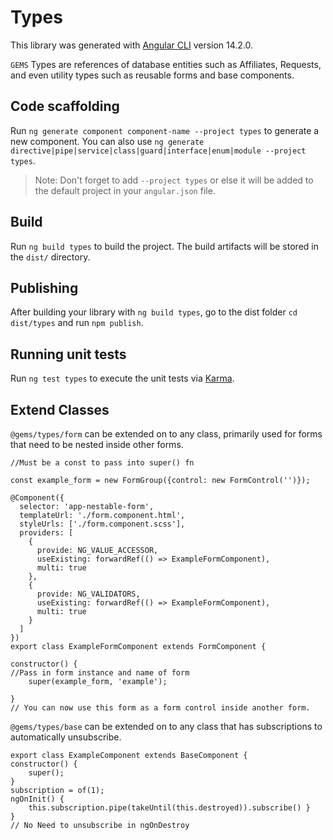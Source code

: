 # Types

This library was generated with [Angular CLI](https://github.com/angular/angular-cli) version 14.2.0. 

`GEMS` Types are references of database entities such as Affiliates, Requests, and even utility types such as reusable forms and base components.


## Code scaffolding

Run `ng generate component component-name --project types` to generate a new component. You can also use `ng generate directive|pipe|service|class|guard|interface|enum|module --project types`.
> Note: Don't forget to add `--project types` or else it will be added to the default project in your `angular.json` file. 

## Build

Run `ng build types` to build the project. The build artifacts will be stored in the `dist/` directory.

## Publishing

After building your library with `ng build types`, go to the dist folder `cd dist/types` and run `npm publish`.

## Running unit tests

Run `ng test types` to execute the unit tests via [Karma](https://karma-runner.github.io).

## Extend Classes

`@gems/types/form` can be extended on to any class, primarily used for forms that need to be nested inside other forms. 
```
//Must be a const to pass into super() fn

const example_form = new FormGroup({control: new FormControl('')});

@Component({
  selector: 'app-nestable-form',
  templateUrl: './form.component.html',
  styleUrls: ['./form.component.scss'],
  providers: [
    {
      provide: NG_VALUE_ACCESSOR,
      useExisting: forwardRef(() => ExampleFormComponent),
      multi: true
    },
    {
      provide: NG_VALIDATORS,
      useExisting: forwardRef(() => ExampleFormComponent),
      multi: true
    }
  ]
})
export class ExampleFormComponent extends FormComponent {

constructor() {
//Pass in form instance and name of form
    super(example_form, 'example');
    
}
// You can now use this form as a form control inside another form.
```

`@gems/types/base` can be extended on to any class that has subscriptions to automatically unsubscribe.
```
export class ExampleComponent extends BaseComponent {
constructor() {
    super();
}
subscription = of(1);
ngOnInit() { 
    this.subscription.pipe(takeUntil(this.destroyed)).subscribe() }
}
// No Need to unsubscribe in ngOnDestroy
```
